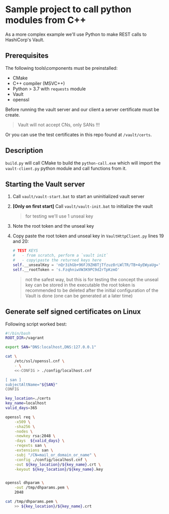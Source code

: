 # Sample project to call python modules from C++

As a more complex example we'll use Python to make REST calls to HashiCorp's Vault.

## Prerequisites

The following tools\components must be preinstalled:

- CMake
- C++ compiler (MSVC++)
- Python > 3.7 with `requests` module
- Vault
- openssl

Before running the vault server and our client a server certificate must be create.

> Vault will not accept CNs, only SANs !!!

Or you can use the test certificates in this repo found at `/vault/certs`.

## Description

`build.py` will call CMake to build the `python-call.exe` which will import the `vault-client.py` python module and call functions from it.

## Starting the Vault server

1. Call `vault/vault-start.bat` to start an uninitialized vault server
2. **[Only on first start]** Call `vault/vault-init.bat` to initialize the vault
    > for testing we'll use 1 unseal key
3. Note the root token and the unseal key
4. Copy paste the root token and unseal key in `VaultHttpClient.py` lines 19 and 20:
    ```Python
    # TEST KEYS
    #   - from scratch, perform a `vault init`
    #   - copy\paste the returned keys here
    self.__unsealKey = 'nQr3ihGb+96FJ9ZH8TjTfzuz8rLWlTR/TB+4yEWyaUg='
    self.__rootToken = 's.FzqhniwVW3K9PC9d2rTpKzmO'
    ```

    > not the safest way, but this is for testing the concept
    > the unseal key can be stored in the executable
    > the root token is recommended to be deleted after the initial configuration of the Vault is done (one can be generated at a later time)


## Generate self signed certificates on Linux
Following script worked best:

```bash
#!/bin/bash
ROOT_DIR=/vagrant

export SAN="DNS:localhost,DNS:127.0.0.1"

cat \
    /etc/ssl/openssl.cnf \
    - \
    <<-CONFIG > ./config/localhost.cnf

[ san ]
subjectAltName="${SAN}"
CONFIG

key_location=./certs
key_name=localhost
valid_days=365

openssl req \
    -x509 \
    -sha256 \
    -nodes \
    -newkey rsa:2048 \
    -days  ${valid_days} \
    -reqexts san \
    -extensions san \
    -subj "/CN=mail_or_domain_or_name" \
    -config ./config/localhost.cnf \
    -out ${key_location}/${key_name}.crt \
    -keyout ${key_location}/${key_name}.key


openssl dhparam \
    -out /tmp/dhparams.pem \
    2048

cat /tmp/dhparams.pem \
    >> ${key_location}/${key_name}.crt
```